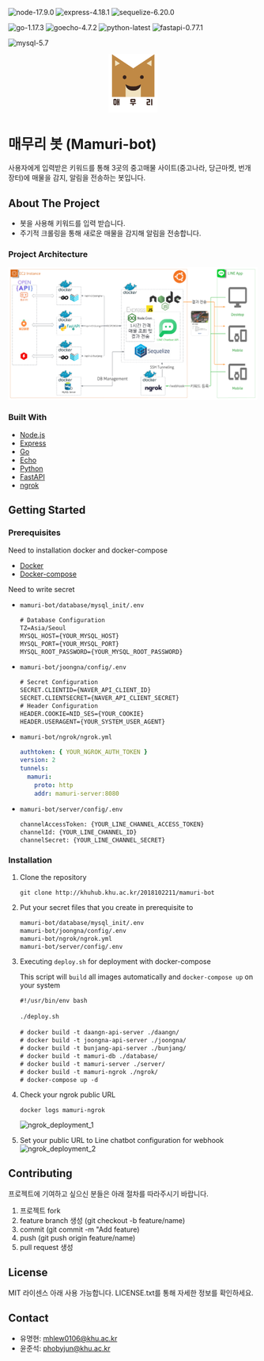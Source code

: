 ![node-17.9.0](https://img.shields.io/badge/Node-17.9.0-green)
![express-4.18.1](https://img.shields.io/badge/Express-4.18.1-green)
![sequelize-6.20.0](https://img.shields.io/badge/Sequelize-6.20.0-green)

![go-1.17.3](https://img.shields.io/badge/Go-1.17.3-blue)
![goecho-4.7.2](https://img.shields.io/badge/Echo-4.7.2-blue)
![python-latest](https://img.shields.io/badge/Python-latest-blue)
![fastapi-0.77.1](https://img.shields.io/badge/Fastapi-0.77.1-blue)

![mysql-5.7](https://img.shields.io/badge/Mysql-5.7-yellowgreen)

<div align="center"><img src="./readme_logo.png" width="20%" height="20%"></div>

# 매무리 봇 (Mamuri-bot)

사용자에게 입력받은 키워드를 통해 3곳의 중고매물 사이트(중고나라, 당근마켓, 번개장터)에 매물을 감지, 알림을 전송하는 봇입니다.

## About The Project

- 봇을 사용해 키워드를 입력 받습니다.
- 주기적 크롤링을 통해 새로운 매물을 감지해 알림을 전송합니다.

### Project Architecture

![project_structure](./project_structure.png)

### Built With

- [Node.js](https://nodejs.org/ko/)
- [Express](https://expressjs.com/ko/)
- [Go](https://go.dev/)
- [Echo](https://echo.labstack.com)
- [Python](https://python.org)
- [FastAPI](https://fastapi.tiangolo.com/)
- [ngrok](https://ngrok.com)

## Getting Started

### Prerequisites

Need to installation docker and docker-compose
- [Docker](https://www.docker.com/get-started/)
- [Docker-compose](https://docs.docker.com/compose/install/)

Need to write secret
- `mamuri-bot/database/mysql_init/.env`
   ```dotenv
   # Database Configuration
   TZ=Asia/Seoul
   MYSQL_HOST={YOUR_MYSQL_HOST}
   MYSQL_PORT={YOUR_MYSQL_PORT}
   MYSQL_ROOT_PASSWORD={YOUR_MYSQL_ROOT_PASSWORD}
   ```

- `mamuri-bot/joongna/config/.env`
   ```dotenv
   # Secret Configuration
   SECRET.CLIENTID={NAVER_API_CLIENT_ID}
   SECRET.CLIENTSECRET={NAVER_API_CLIENT_SECRET}
   # Header Configuration
   HEADER.COOKIE=NID_SES={YOUR_COOKIE}
   HEADER.USERAGENT={YOUR_SYSTEM_USER_AGENT}
   ```

- `mamuri-bot/ngrok/ngrok.yml`
   ```yaml
   authtoken: { YOUR_NGROK_AUTH_TOKEN }
   version: 2
   tunnels:
     mamuri:
       proto: http
       addr: mamuri-server:8080
   ```

- `mamuri-bot/server/config/.env`
   ```dotenv
   channelAccessToken: {YOUR_LINE_CHANNEL_ACCESS_TOKEN}
   channelId: {YOUR_LINE_CHANNEL_ID}
   channelSecret: {YOUR_LINE_CHANNEL_SECRET}
   ```

### Installation

1. Clone the repository
   ```shell
   git clone http://khuhub.khu.ac.kr/2018102211/mamuri-bot
   ```
2. Put your secret files that you create in prerequisite to
   ```shell
   mamuri-bot/database/mysql_init/.env
   mamuri-bot/joongna/config/.env
   mamuri-bot/ngrok/ngrok.yml
   mamuri-bot/server/config/.env
   ```
3. Executing `deploy.sh` for deployment with docker-compose

   This script will `build` all images automatically and `docker-compose up` on your system
   ```shell
   #!/usr/bin/env bash
   
   ./deploy.sh
   
   # docker build -t daangn-api-server ./daangn/
   # docker build -t joongna-api-server ./joongna/
   # docker build -t bunjang-api-server ./bunjang/
   # docker build -t mamuri-db ./database/
   # docker build -t mamuri-server ./server/
   # docker build -t mamuri-ngrok ./ngrok/
   # docker-compose up -d
   ```
4. Check your ngrok public URL
   ```shell
   docker logs mamuri-ngrok
   ```
   ![ngrok_deployment_1](http://khuhub.khu.ac.kr/2018102211/mamuri-bot/uploads/4ccdc73c9efc4c3dc58147f17b992cc6/그림1.png)
5. Set your public URL to Line chatbot configuration for webhook
   ![ngrok_deployment_2](http://khuhub.khu.ac.kr/2018102211/mamuri-bot/uploads/5dd076f66629948dd1682fc4054ff459/그림2.png)

## Contributing

프로젝트에 기여하고 싶으신 분들은 아래 절차를 따라주시기 바랍니다.

1. 프로젝트 fork
2. feature branch 생성 (git checkout -b feature/name)
3. commit (git commit -m "Add feature)
4. push (git push origin feature/name)
5. pull request 생성

## License

MIT 라이센스 아래 사용 가능합니다. LICENSE.txt를 통해 자세한 정보를 확인하세요.

## Contact

- 유명현: mhlew0106@khu.ac.kr
- 윤준석: phobyjun@khu.ac.kr
